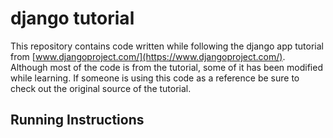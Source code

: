 # django tutorial
This repository contains code written while following the django app tutorial from [www.djangoproject.com/](https://www.djangoproject.com/).  
Although most of the code is from the tutorial, some of it has been modified while learning. If someone is using this code as a reference be sure to check out the original source of the tutorial.

## Running Instructions